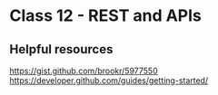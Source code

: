 # Class 12 - REST and APIs

## Helpful resources
https://gist.github.com/brookr/5977550
https://developer.github.com/guides/getting-started/
